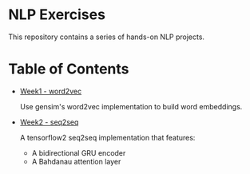 # NLP Exercises

This repository contains a series of hands-on NLP projects. 

# Table of Contents

- [Week1 - word2vec](https://github.com/irokin/NLP-Exercises/tree/master/week1-word2vec)
    
    Use gensim's word2vec implementation to build word embeddings.
- [Week2 - seq2seq](https://github.com/irokin/NLP-Exercises/tree/master/week2-seq2seq)

    A tensorflow2 seq2seq implementation that features:
    -  A bidirectional GRU encoder
    -  A Bahdanau attention layer


